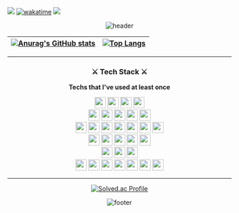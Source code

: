 ![](https://workers-visitors.wlsdnr129.workers.dev/visit?username=jonghwa3471) [![wakatime](https://wakatime.com/badge/user/018ebc4c-67ad-4986-83c5-4e701613ed57.svg)](https://wakatime.com/@018ebc4c-67ad-4986-83c5-4e701613ed57) <img src="https://img.shields.io/badge/hireable-5bc0de?style=flat-square&logoColor=white" />


<div align="center">
  
![header](https://capsule-render.vercel.app/api?type=waving&color=auto&height=200&section=header&text=Jonghwa's%20Github🚀&fontSize=90)

|[![Anurag's GitHub stats](https://github-readme-stats.vercel.app/api?username=jonghwa3471&show_icons=true&theme=radical)](https://github.com/anuraghazra/github-readme-stats)|[![Top Langs](https://github-readme-stats.vercel.app/api/top-langs/?username=jonghwa3471&layout=compact&theme=radical&langs_count=8)](https://github.com/anuraghazra/github-readme-stats)
|--|--|
  
<hr>
<h3>⚔ Tech Stack ⚔</h3>

<strong> Techs that I've used at least once </strong>

<img height='25' src="https://img.shields.io/badge/HTML-E34F26?style=flat-square&logo=HTML5&logoColor=white"/>
<img height='25' src="https://img.shields.io/badge/CSS-1572B6?style=flat-square&logo=CSS3&logoColor=white"/>
<img height='25' src="https://img.shields.io/badge/TypeScript-3178C6?style=flat-square&logo=TypeScript&logoColor=white"/>
<img height='25' src="https://img.shields.io/badge/JavaScript-F7DF1E?style=flat-square&logo=JavaScript&logoColor=white"/>
<br>
<img height='25' src="https://img.shields.io/badge/Pug-A86454?style=flat-square&logo=Pug&logoColor=white"/>
<img height='25' src="https://img.shields.io/badge/Sass-CC6699?style=flat-square&logo=Sass&logoColor=white"/>
<img height='25' src="https://img.shields.io/badge/styled--components-DB7093?style=flat-square&logo=styled-components&logoColor=white"/>
<img height='25' src="https://img.shields.io/badge/Tailwind-06B6D4?style=flat-square&logo=tailwindcss&logoColor=white"/>
<img height='25' src="https://img.shields.io/badge/Framer-0055FF?style=flat-square&logo=framer&logoColor=white"/>
<br>
<img height='25' src="https://img.shields.io/badge/Node.js-339933?style=flat-square&logo=Node.js&logoColor=white"/>
<img height='25' src="https://img.shields.io/badge/Express-000000?style=flat-square&logo=Express&logoColor=white"/>
<img height='25' src="https://img.shields.io/badge/React-61DAFB?style=flat-square&logo=React&logoColor=white"/>
<img height='25' src="https://img.shields.io/badge/Next.js-000000?style=flat-square&logo=Next.js&logoColor=white"/>
<img height='25' src="https://img.shields.io/badge/Socket.io-010101?style=flat-square&logo=Socket.io&logoColor=white"/>
<img height='25' src="https://img.shields.io/badge/WebRTC-333333?style=flat-square&logo=WebRTC&logoColor=white"/>
<img height='25' src="https://img.shields.io/badge/Gatsby-%23663399.svg?style=flat-square&logo=gatsby&logoColor=white"/>
<br>
<img height='25' src="https://img.shields.io/badge/Redux-764ABC?style=flat-square&logo=Redux&logoColor=white"/>
<img height='25' src="https://img.shields.io/badge/Graphql-E10098?style=flat-square&logo=Graphql&logoColor=white"/>
<img height='25' src="https://img.shields.io/badge/Gulp-CF4647?style=flat-square&logo=Gulp&logoColor=white"/>
<img height='25' src="https://img.shields.io/badge/Webpack-8DD6F9?style=flat-square&logo=Webpack&logoColor=white"/>
<img height='25' src="https://img.shields.io/badge/Prisma-2D3748?style=flat-square&logo=prisma&logoColor=white"/>
<br>
<img height='25' src="https://img.shields.io/badge/AWS-232F3E?style=flat-square&logo=amazonaws&logoColor=white"/>
<img height='25' src="https://img.shields.io/badge/MongoDB-47A248?style=flat-square&logo=MongoDB&logoColor=white"/>
<img height='25' src="https://img.shields.io/badge/MySQL-4479A1?style=flat-square&logo=MySQL&logoColor=white"/>
<br>
<img height='25' src="https://img.shields.io/badge/Git-F05032?style=flat-square&logo=Git&logoColor=white"/>
<img height='25' src="https://img.shields.io/badge/Firebase-FFCA28?style=flat-square&logo=Firebase&logoColor=white"/>
<img height='25' src="https://img.shields.io/badge/Netlify-00C7B7?style=flat-square&logo=Netlify&logoColor=white"/>
<img height='25' src="https://img.shields.io/badge/Heroku-430098?style=flat-square&logo=Heroku&logoColor=white"/>
<img height='25' src="https://img.shields.io/badge/Vercel-000000?style=flat-square&logo=Vercel&logoColor=white"/>
<img height='25' src="https://img.shields.io/badge/Render-12100E?style=flat-square&logo=render&logoColor=white"/>
<img height='25' src="https://img.shields.io/badge/Fly.io-430098?style=flat-square&logo=flydotio&logoColor=white"/>
<br>

<hr>
<a href="https://solved.ac/jonghwa3471/">
  <img align="center" src="http://mazassumnida.wtf/api/v2/generate_badge?boj=jonghwa3471" alt="Solved.ac Profile" />
</a>
  
![footer](https://capsule-render.vercel.app/api?type=waving&color=auto&height=100&section=footer)
</div>
